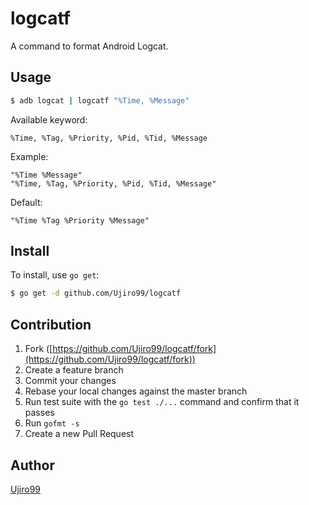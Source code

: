# logcatf
A command to format Android Logcat.

## Usage

```bash
$ adb logcat | logcatf "%Time, %Message"
```

Available keyword:

    %Time, %Tag, %Priority, %Pid, %Tid, %Message

Example:

    "%Time %Message"
    "%Time, %Tag, %Priority, %Pid, %Tid, %Message"

Default:

    "%Time %Tag %Priority %Message"

## Install

To install, use `go get`:

```bash
$ go get -d github.com/Ujiro99/logcatf
```

## Contribution

1. Fork ([https://github.com/Ujiro99/logcatf/fork](https://github.com/Ujiro99/logcatf/fork))
1. Create a feature branch
1. Commit your changes
1. Rebase your local changes against the master branch
1. Run test suite with the `go test ./...` command and confirm that it passes
1. Run `gofmt -s`
1. Create a new Pull Request

## Author

[Ujiro99](https://github.com/Ujiro99)


